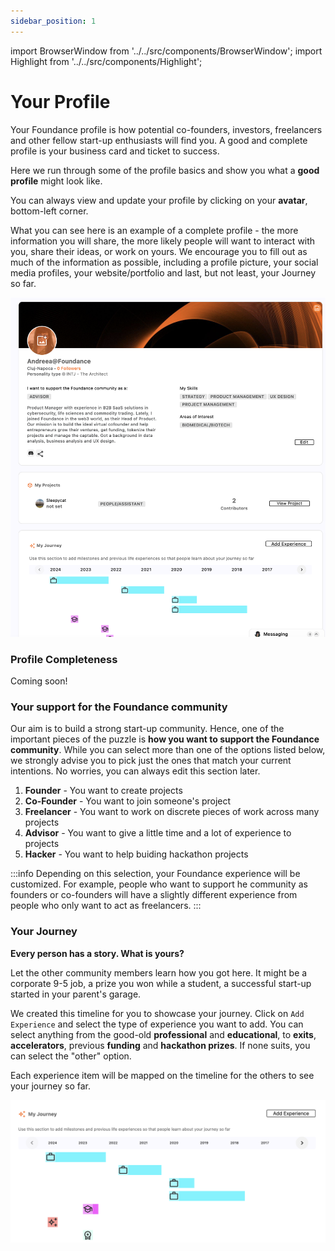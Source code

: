 ```yaml
---
sidebar_position: 1
---
```


import BrowserWindow from '../../src/components/BrowserWindow';
import Highlight from '../../src/components/Highlight';

# Your Profile

Your Foundance profile is how potential co-founders, investors, freelancers and other fellow start-up enthusiasts will find you. A good and complete profile is your business card and ticket to success. 

Here we run through some of the profile basics and show you what a **good profile** might look like. 

You can always view and update your profile by clicking on your **avatar**, bottom-left corner. 


What you can see here is an example of a complete profile - the more information you will share, the more likely people will want to interact with you, share their ideas, or work on yours. We encourage you to fill out as much of the information as possible, including a profile picture, your social media profiles, your website/portfolio and last, but not least, your Journey so far.




![Complete Profile](/img/2-view-yourprofile.png "Complete Profile")


### Profile Completeness
Coming soon!

### Your support for the Foundance community

Our aim is to build a strong start-up community. Hence, one of the important pieces of the puzzle is **how you want to support the Foundance community**. While you can select more than one of the options listed below, we strongly advise you to pick just the ones that match your current intentions. No worries, you can always edit this section later. 

1. **Founder** - You want to create projects
2. **Co-Founder** - You want to join someone's project
3. **Freelancer** - You want to work on discrete pieces of work across many projects
4. **Advisor** - You want to give a little time and a lot of experience to projects
5. **Hacker** - You want to help buiding hackathon projects

:::info
Depending on this selection, your Foundance experience will be customized. For example, people who want to support he community as founders or co-founders will have a slightly different experience from people who only want to act as freelancers. 
:::


### Your Journey
**Every person has a story. What is yours?**

Let the other community members learn how you got here. It might be a corporate 9-5 job, a prize you won while a student, a successful start-up started in your parent's garage. 

We created this timeline for you to showcase your journey. 
Click on `Add Experience` and select the type of experience you want to add. You can select anything from the good-old **professional** and **educational**, to **exits**, **accelerators**, previous **funding** and **hackathon prizes**. If none suits, you can select the "other" option. 

Each experience item will be mapped on the timeline for the others to see your journey so far. 


![My Journey](/img/MyJourney.png "My Journey")

